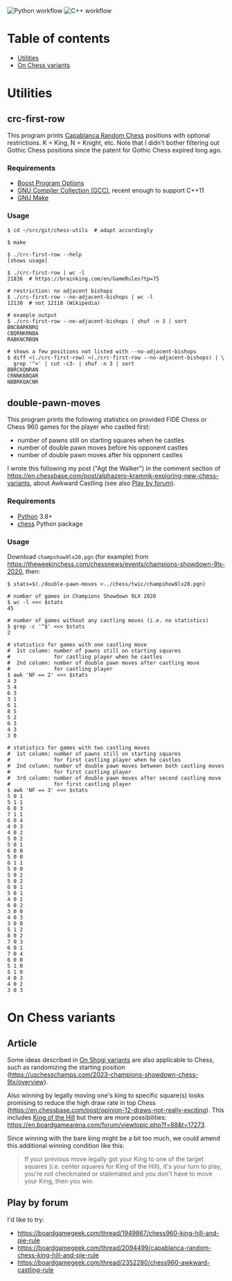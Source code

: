 ![Python workflow](https://github.com/agt-the-walker/chess-utils/actions/workflows/pythonapp.yml/badge.svg)
![C++ workflow](https://github.com/agt-the-walker/chess-utils/actions/workflows/cpp.yml/badge.svg)


# Table of contents

* [Utilities](#utilities)
* [On Chess variants](#on-chess-variants)


# Utilities


## crc-first-row

This program prints
[Capablanca Random Chess](https://brainking.com/en/GameRules?tp=75) positions
with optional restrictions. K = King, N = Knight, etc. Note that I didn't
bother filtering out Gothic Chess positions since the patent for Gothic Chess
expired long ago.


### Requirements

* [Boost Program Options](https://www.boost.org/doc/libs/1_85_0/doc/html/program_options.html)
* [GNU Compiler Collection (GCC)](https://www.gnu.org/software/gcc/), recent
  enough to support C++11
* [GNU Make](https://www.gnu.org/software/make/)


### Usage

    $ cd ~/src/git/chess-utils  # adapt accordingly

    $ make

    $ ./crc-first-row --help
    [shows usage]

    $ ./crc-first-row | wc -l
    21836  # https://brainking.com/en/GameRules?tp=75

    # restriction: no adjacent bishops
    $ ./crc-first-row --no-adjacent-bishops | wc -l
    12130  # not 12118 (Wikipedia)

    # example output
    $ ./crc-first-row --no-adjacent-bishops | shuf -n 3 | sort
    BNCBARKNRQ
    CBQRNKRNBA
    RABKNCRBQN

    # shows a few positions not listed with --no-adjacent-bishops
    $ diff <(./crc-first-row) <(./crc-first-row --no-adjacent-bishops) | \
      grep '^<' | cut -c3- | shuf -n 3 | sort
    BBRCKQNRAN
    CRNNKBBQAR
    NBBRKQACNR


## double-pawn-moves

This program prints the following statistics on provided FIDE Chess or Chess
960 games for the player who castled first:
* number of pawns still on starting squares when he castles
* number of double pawn moves before his opponent castles
* number of double pawn moves after his opponent castles

I wrote this following my post ("Agt the Walker") in the comment section of
https://en.chessbase.com/post/alphazero-kramnik-exploring-new-chess-variants,
about Awkward Castling (see also [Play by forum](#play-by-forum)).


### Requirements

* [Python](https://www.python.org/) 3.8+
* [chess](https://pypi.org/project/chess/) Python package


### Usage

Download `champshow9lx20.pgn` (for example) from
https://theweekinchess.com/chessnews/events/champions-showdown-9lx-2020,
then:

    $ stats=$(./double-pawn-moves <../chess/twic/champshow9lx20.pgn)

    # number of games in Champions Showdown 9LX 2020
    $ wc -l <<< $stats
    45

    # number of games without any castling moves (i.e. no statistics)
    $ grep -c '^$' <<< $stats
    2

    # statistics for games with one castling move
    #  1st column: number of pawns still on starting squares
    #              for castling player when he castles
    #  2nd column: number of double pawn moves after castling move
    #              for castling player
    $ awk 'NF == 2' <<< $stats
    4 3
    5 4
    6 3
    3 1
    6 1
    8 5
    5 2
    6 3
    4 3
    3 0

    # statistics for games with two castling moves
    #  1st column: number of pawns still on starting squares
    #              for first castling player when he castles
    #  2nd column: number of double pawn moves between both castling moves
    #              for first castling player
    #  3rd column: number of double pawn moves after second castling move
    #              for first castling player
    $ awk 'NF == 3' <<< $stats
    5 0 1
    5 1 1
    6 0 3
    7 1 1
    6 0 4
    4 0 3
    4 0 2
    5 0 2
    5 0 1
    6 0 0
    5 0 0
    6 1 1
    5 0 0
    5 0 2
    5 0 2
    6 0 1
    5 0 1
    4 0 1
    6 0 2
    3 0 0
    4 0 3
    3 0 0
    5 1 2
    8 0 2
    7 0 3
    6 0 1
    7 0 4
    6 0 0
    5 1 0
    5 1 0
    4 0 3
    4 0 2
    3 0 3


# On Chess variants


## Article

Some ideas described in
[On Shogi variants](https://github.com/agt-the-walker/shogi-utils#on-shogi-variants)
are also applicable to Chess, such as randomizing the starting position
(https://uschesschamps.com/2023-champions-showdown-chess-9lx/overview).

Also winning by legally moving one's king to specific square(s) looks promising
to reduce the high draw rate in top Chess
(https://en.chessbase.com/post/opinion-12-draws-not-really-exciting). This
includes [King of the Hill](https://lichess.org/variant/kingOfTheHill) but
there are more possibilities:
https://en.boardgamearena.com/forum/viewtopic.php?f=88&t=17273.

Since winning with the bare king might be a bit too much, we could amend this
additional winning condition like this:

> If your previous move legally got your King to one of the target squares
> (i.e. center squares for King of the Hill), it's your turn to play, you're
> not checkmated or stalemated and you don't have to move your King, then you
> win.

## Play by forum

I'd like to try:
* https://boardgamegeek.com/thread/1949867/chess960-king-hill-and-pie-rule
* https://boardgamegeek.com/thread/2094499/capablanca-random-chess-king-hill-and-pie-rule
* https://boardgamegeek.com/thread/2352280/chess960-awkward-castling-rule
